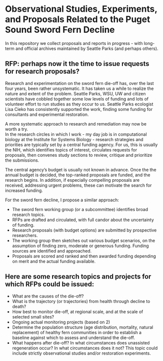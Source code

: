 # Observational Studies, Experiments, and Proposals Related to the Puget Sound Sword Fern Decline

In this repository we collect proposals and reports in progress - with long-term and official archives maintained by Seattle Parks (and perhaps others).

## RFP: perhaps now it the time to issue requests for research proposals?

Research and experimentation on the sword fern die-off has, over the last four years, been  rather unsystematic.  It has taken us a while to realize the nature and extent of the problem.  Seattle Parks, WSU, UW and citizen scientists have cobbled together some low levels of funding and lots of volunteer effort to run studies as they occur to us.  Seattle Parks ecologist Lisa Cieko has consistently supported the work, finding some funding for consultants and experimental restoration.  

A more systematic approach to research and remediation may now be worth a try.  
In the research circles in which I work - my day job is in computational biology at the Institute for Systems Biology - research strategies and priorities are typically set by a central funding agency.  For us, this is usually the NIH, which identifies topics of interest, circulates requests for proposals, then convenes study sections to review, critique and prioritize the submissions.

The central agency’s budget is usually not known in advance. Once the the annual budget is decided, the top-ranked proposals are funded, and the research begins.  In addition, if especially compelling proposals are received, addressing urgent problems,  these can motivate the search for increased funding.

For the sword fern decline, I propose a similar approach:

 - The sword fern working group (or a subcommittee) identifies  broad research topics.
 - RFPs are drafted and circulated, with full candor about the uncertainty of funding.  
 - Research proposals (with budget options) are submitted by prospective researchers.
 - The working group then sketches out various budget scenarios, on the assumption of finding zero, moderate or generous funding.  Funding sources are identified and approached.  
  - Proposals are scored and ranked and then awarded funding depending on merit and the actual funding available.
  
## Here are some research topics and projects for which RFPs could be issued:

- What are the causes of the die-off?
- What is the trajectory (or trajectories) from health through decline to death?
- How best to monitor die-off, at regional scale, and at the scale of selected small sites?
- Ongoing actual monitoring projects (based on 2)
- Determine the population structure (age distribution, mortality, natural replacement)  of healthy fern communities in order to establish a baseline against which to assess and understand the die-off.
- What happens after die-off?  In what circumstances does unassisted regeneration occur?  In what circumstances does it not?   This topic could include strictly observational studies and/or restoration experiments.
